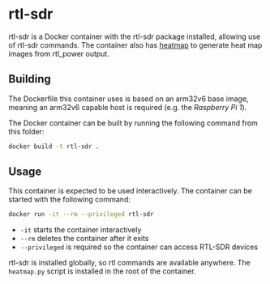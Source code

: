 # rtl-sdr

rtl-sdr is a Docker container with the rtl-sdr package installed, allowing use of rtl-sdr commands. The container also has [heatmap](https://github.com/keenerd/rtl-sdr-misc/tree/master/heatmap) to generate heat map images from rtl_power output.

## Building

The Dockerfile this container uses is based on an arm32v6 base image, meaning an arm32v6 capable host is required (e.g. the *Raspberry Pi 1*).

The Docker container can be built by running the following command from this folder:

```sh
docker build -t rtl-sdr .
```

## Usage

This container is expected to be used interactively. The container can be started with the following command:

```sh
docker run -it --rm --privileged rtl-sdr
```

- `-it` starts the container interactively
- `--rm` deletes the container after it exits
- `--privileged` is required so the container can access RTL-SDR devices

rtl-sdr is installed globally, so rtl commands are available anywhere. The `heatmap.py` script is installed in the root of the container.
